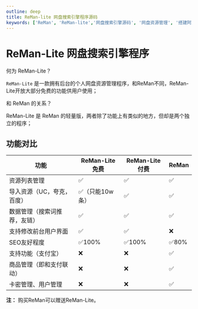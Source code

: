 ```yaml
---
outline: deep
title: ReMan-lite 网盘搜索引擎程序源码
keywords: ['ReMan', 'ReMan-lite','网盘搜索引擎源码', '网盘资源管理', '搭建阿里云盘搜索']
---
```


# ReMan-Lite 网盘搜索引擎程序


何为 ReMan-Lite？

`ReMan-Lite` 是一款拥有后台的个人网盘资源管理程序，和ReMan不同，ReMan-Lite开放大部分免费的功能供用户使用；

和 ReMan 的关系？

ReMan-Lite 是 ReMan 的轻量版，两者除了功能上有类似的地方，但却是两个独立的程序；



## 功能对比



| 功能                         | ReMan-Lite免费 | ReMan-Lite付费 | ReMan |
| ---------------------------- | -------------- | -------------- | ----- |
| 资源列表管理                 | ✅              | ✅              | ✅     |
| 导入资源（UC，夸克，百度）   | ✅（只能10w条） | ✅              | ✅     |
| 数据管理（搜索词推荐，友链） | ✅              | ✅              | ✅     |
| 支持修改前台用户界面         | ✅              | ✅              | ❌     |
| SEO友好程度                  | ✅100%          | ✅100%          | ✅80%  |
| 支持功能（支付宝）           | ❌              | ❌              | ✅     |
| 商品管理（即和支付联动）     | ❌              | ❌              | ✅     |
| 卡密管理、用户管理           | ❌              | ❌              | ✅     |



**注：** 购买ReMan可以赠送ReMan-Lite。
